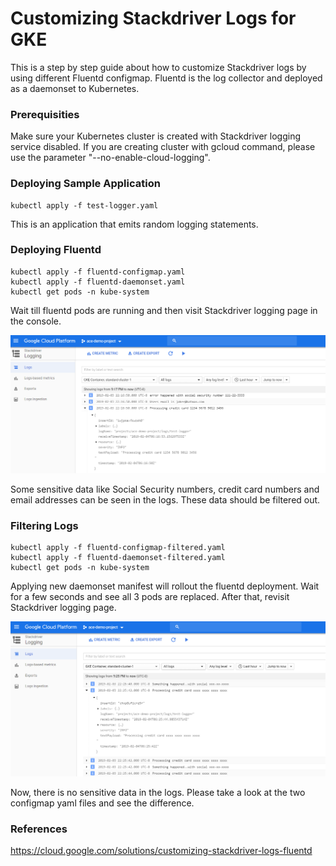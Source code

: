 # Customizing Stackdriver Logs for GKE

This is a step by step guide about how to customize Stackdriver logs by using different Fluentd configmap. Fluentd is the log collector and deployed as a daemonset to Kubernetes.

### Prerequisities

Make sure your Kubernetes cluster is created with Stackdriver logging service disabled. If you are creating cluster with gcloud command, please use the parameter "--no-enable-cloud-logging".

### Deploying Sample Application

```
kubectl apply -f test-logger.yaml
```

This is an application that emits random logging statements.

### Deploying Fluentd

```
kubectl apply -f fluentd-configmap.yaml
kubectl apply -f fluentd-daemonset.yaml
kubectl get pods -n kube-system
```

Wait till fluentd pods are running and then visit Stackdriver logging page in the console.

<img src="images/log.PNG">

Some sensitive data like Social Security numbers, credit card numbers and email addresses can be seen in the logs. These data should be filtered out.

### Filtering Logs

```
kubectl apply -f fluentd-configmap-filtered.yaml
kubectl apply -f fluentd-daemonset-filtered.yaml
kubectl get pods -n kube-system
```

Applying new daemonset manifest will rollout the fluentd deployment. Wait for a few seconds and see all 3 pods are replaced. After that, revisit Stackdriver logging page.

<img src="images/filtered-log.PNG">

Now, there is no sensitive data in the logs. Please take a look at the two configmap yaml files and see the difference.

### References

https://cloud.google.com/solutions/customizing-stackdriver-logs-fluentd

